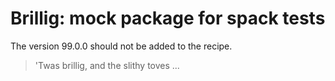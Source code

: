 # Brillig: mock package for spack tests

The version 99.0.0 should not be added to the recipe.

> 'Twas brillig, and the slithy toves ...
